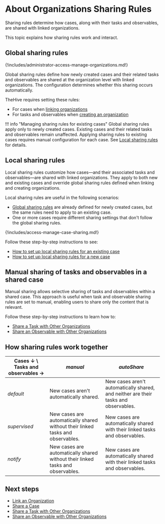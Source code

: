 # About Organizations Sharing Rules

Sharing rules determine how cases, along with their tasks and observables, are shared with linked organizations.

This topic explains how sharing rules work and interact.

## Global sharing rules

{!includes/administrator-access-manage-organizations.md!}

Global sharing rules define how newly created cases and their related tasks and observables are shared at the organization level with linked organizations. The configuration determines whether this sharing occurs automatically.

TheHive requires setting these rules:

* For cases when [linking organizations](link-an-organization.md)
* For tasks and observables when [creating an organization](create-an-organization.md)

!!! info "Managing sharing rules for existing cases"
    Global sharing rules apply only to newly created cases. Existing cases and their related tasks and observables remain unaffected. Applying sharing rules to existing cases requires manual configuration for each case. See [Local sharing rules](#local-sharing-rules) for details.

## Local sharing rules

Local sharing rules customize how cases—and their associated tasks and observables—are shared with linked organizations. They apply to both new and existing cases and override global sharing rules defined when linking and creating organizations.

Local sharing rules are useful in the following scenarios:

* [Global sharing rules](#global-sharing-rules) are already defined for newly created cases, but the same rules need to apply to an existing case.
* One or more cases require different sharing settings that don't follow the global sharing rules.

{!includes/access-manage-case-sharing.md!}

Follow these step-by-step instructions to see:

* [How to set up local sharing rules for an existing case](../../user-guides/analyst-corner/cases/share-a-case.md)
* [How to set up local sharing rules for a new case](../../user-guides/analyst-corner/cases/create-a-new-case.md)

## Manual sharing of tasks and observables in a shared case

Manual sharing allows selective sharing of tasks and observables within a shared case. This approach is useful when task and observable sharing rules are set to manual, enabling users to share only the content that is relevant.

Follow these step-by-step instructions to learn how to:

* [Share a Task with Other Organizations](../../user-guides/analyst-corner/tasks/share-a-task.md)
* [Share an Observable with Other Organizations](../../user-guides/analyst-corner/cases/share-an-observable.md)

## How sharing rules work together

| Cases ↓ \ Tasks and observables → | *manual* | *autoShare* |
|----------------------------------------------------------|--------------------------------------|--------------------------------------|
| *default* | New cases aren't automatically shared. | New cases aren't automatically shared, and neither are their tasks and observables. |
| *supervised* | New cases are automatically shared without their linked tasks and observables.| New cases are automatically shared with their linked tasks and observables. |
| *notify* | New cases are automatically shared without their linked tasks and observables. | New cases are automatically shared with their linked tasks and observables. |

<h2>Next steps</h2>

* [Link an Organization](link-an-organization.md)
* [Share a Case](../../user-guides/analyst-corner/cases/share-a-case.md)
* [Share a Task with Other Organizations](../../user-guides/analyst-corner/tasks/share-a-task.md)
* [Share an Observable with Other Organizations](../../user-guides/analyst-corner/cases/share-an-observable.md)
